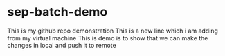 # sep-batch-demo
This is my github repo demonstration
This is a new line which i am adding from my virtual machine
This is demo is to show that we can make the changes in local and push it to remote
